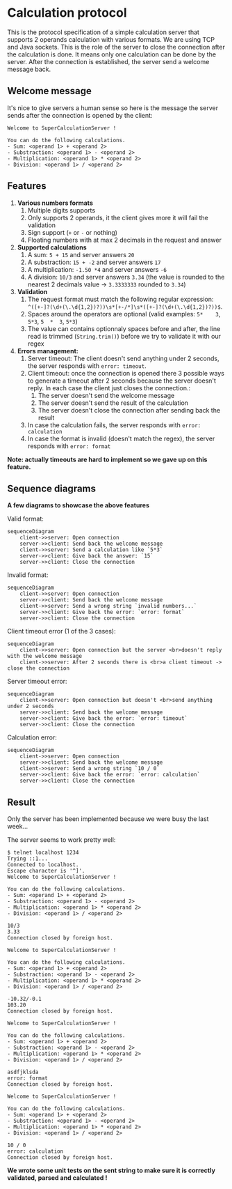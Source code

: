 # Calculation protocol
This is the protocol specification of a simple calculation server that supports 2 operands calculation with various formats. We are using TCP and Java sockets. This is the role of the server to close the connection after the calculation is done. It means only one calculation can be done by the server. After the connection is established, the server send a welcome message back.

## Welcome message
It's nice to give servers a human sense so here is the message the server sends after the connection is opened by the client:
```
Welcome to SuperCalculationServer !

You can do the following calculations.
- Sum: <operand 1> + <operand 2>
- Substraction: <operand 1> - <operand 2>
- Multiplication: <operand 1> * <operand 2>
- Division: <operand 1> / <operand 2>

```

## Features
1. **Various numbers formats**
   1. Multiple digits supports
   1. Only supports 2 operands, it the client gives more it will fail the validation
   1. Sign support (`+` or `-` or nothing)
   1. Floating numbers with at max 2 decimals in the request and answer
1. **Supported calculations**
   1. A sum: `5 + 15` and server answers `20`
   1. A substraction: `15 + -2` and server answers `17`
   1. A multiplication: `-1.50 *4` and server answers `-6`
   1. A division: `10/3` and server answers `3.34` (the value is rounded to the nearest 2 decimals value -> `3.3333333` rounded to `3.34`)
1. **Validation**
   1. The request format must match the following regular expression:  
   `^([+-]?(\d+(\.\d{1,2})?))\s*[+-/*]\s*([+-]?(\d+(\.\d{1,2})?))$`.  
   1. Spaces around the operators are optional (valid examples: `5*    3`, `5*3`, `5  *  3`, `5*3`)
   1. The value can contains optionnaly spaces before and after, the line read is trimmed (`String.trim()`) before we try to validate it with our regex
1. **Errors management:**
   1. Server timeout: The client doesn't send anything under 2 seconds, the server responds with `error: timeout`.
   1. Client timeout: once the connection is opened there 3 possible ways to generate a timeout after 2 seconds because the server doesn't reply. In each case the client just closes the connection.:
      1. The server doesn't send the welcome message
      1. The server doesn't send the result of the calculation
      1. The server doesn't close the connection after sending back the result
   1. In case the calculation fails, the server responds with `error: calculation`
   1. In case the format is invalid (doesn't match the regex), the server responds with `error: format`

**Note: actually timeouts are hard to implement so we gave up on this feature.**

## Sequence diagrams
**A few diagrams to showcase the above features**

Valid format:
```mermaid
sequenceDiagram
	client->>server: Open connection
	server->>client: Send back the welcome message
	client->>server: Send a calculation like `5*3`
	server->>client: Give back the answer: `15`
	server->>client: Close the connection
```

Invalid format:
```mermaid
sequenceDiagram
	client->>server: Open connection
	server->>client: Send back the welcome message
	client->>server: Send a wrong string `invalid numbers...`
	server->>client: Give back the error: `error: format`
	server->>client: Close the connection
```

Client timeout error (1 of the 3 cases):
```mermaid
sequenceDiagram
	client->>server: Open connection but the server <br>doesn't reply with the welcome message
	client->>server: After 2 seconds there is <br>a client timeout -> close the connection
```

Server timeout error:
```mermaid
sequenceDiagram
	client->>server: Open connection but doesn't <br>send anything under 2 seconds
	server->>client: Send back the welcome message
	server->>client: Give back the error: `error: timeout`
	server->>client: Close the connection
```

Calculation error:
```mermaid
sequenceDiagram
	client->>server: Open connection
	server->>client: Send back the welcome message
	client->>server: Send a wrong string `10 / 0`
	server->>client: Give back the error: `error: calculation`
	server->>client: Close the connection
```

## Result
Only the server has been implemented because we were busy the last week...

The server seems to work pretty well:
```
$ telnet localhost 1234
Trying ::1...
Connected to localhost.
Escape character is '^]'.
Welcome to SuperCalculationServer !

You can do the following calculations.
- Sum: <operand 1> + <operand 2>
- Substraction: <operand 1> - <operand 2>
- Multiplication: <operand 1> * <operand 2>
- Division: <operand 1> / <operand 2>

10/3
3.33
Connection closed by foreign host.
```

```
Welcome to SuperCalculationServer !

You can do the following calculations.
- Sum: <operand 1> + <operand 2>
- Substraction: <operand 1> - <operand 2>
- Multiplication: <operand 1> * <operand 2>
- Division: <operand 1> / <operand 2>

-10.32/-0.1
103.20
Connection closed by foreign host.
```

```
Welcome to SuperCalculationServer !

You can do the following calculations.
- Sum: <operand 1> + <operand 2>
- Substraction: <operand 1> - <operand 2>
- Multiplication: <operand 1> * <operand 2>
- Division: <operand 1> / <operand 2>

asdfjklsda
error: format
Connection closed by foreign host.
```

```
Welcome to SuperCalculationServer !

You can do the following calculations.
- Sum: <operand 1> + <operand 2>
- Substraction: <operand 1> - <operand 2>
- Multiplication: <operand 1> * <operand 2>
- Division: <operand 1> / <operand 2>

10 / 0
error: calculation
Connection closed by foreign host.
```

**We wrote some unit tests on the sent string to make sure it is correctly validated, parsed and calculated !**